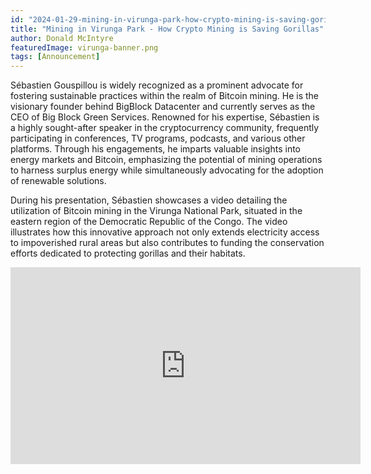 ```yaml
---
id: "2024-01-29-mining-in-virunga-park-how-crypto-mining-is-saving-gorillas-en"
title: "Mining in Virunga Park - How Crypto Mining is Saving Gorillas"
author: Donald McIntyre
featuredImage: virunga-banner.png
tags: [Announcement]
---
```


Sébastien Gouspillou is widely recognized as a prominent advocate for fostering sustainable practices within the realm of Bitcoin mining. He is the visionary founder behind BigBlock Datacenter and currently serves as the CEO of Big Block Green Services. Renowned for his expertise, Sébastien is a highly sought-after speaker in the cryptocurrency community, frequently participating in conferences, TV programs, podcasts, and various other platforms. Through his engagements, he imparts valuable insights into energy markets and Bitcoin, emphasizing the potential of mining operations to harness surplus energy while simultaneously advocating for the adoption of renewable solutions.

During his presentation, Sébastien showcases a video detailing the utilization of Bitcoin mining in the Virunga National Park, situated in the eastern region of the Democratic Republic of the Congo. The video illustrates how this innovative approach not only extends electricity access to impoverished rural areas but also contributes to funding the conservation efforts dedicated to protecting gorillas and their habitats.
 
 <iframe width="560" height="315" src="https://www.youtube.com/embed/yTrok84pREs?si=zKL4ApMVNUv3EL7q" title="YouTube video player" frameborder="0" allow="accelerometer; autoplay; clipboard-write; encrypted-media; gyroscope; picture-in-picture; web-share" allowfullscreen></iframe>

